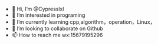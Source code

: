 - 👋 Hi, I’m @Cypresslxl
- 👀 I’m interested in programing
- 🌱 I’m currently learning cpp,algorithm，operation，Linux，
- 💞️ I’m looking to collaborate on Github
- 📫 How to reach me wx:15679195296


<!---
Cypresslxl/Cypresslxl is a ✨ special ✨ repository because its `README.md` (this file) appears on your GitHub profile.
You can click the Preview link to take a look at your changes.
--->
